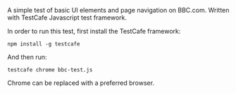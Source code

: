 A simple test of basic UI elements and page navigation on BBC.com. Written with TestCafe Javascript test framework. 

In order to run this test, first install the TestCafe framework:
```
npm install -g testcafe
```

And then run:
```
testcafe chrome bbc-test.js
```

Chrome can be replaced with a preferred browser. 